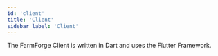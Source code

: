 ```yaml
---
id: 'client'
title: 'Client'
sidebar_label: 'Client'
---
```


The FarmForge Client is written in Dart and uses the Flutter Framework.